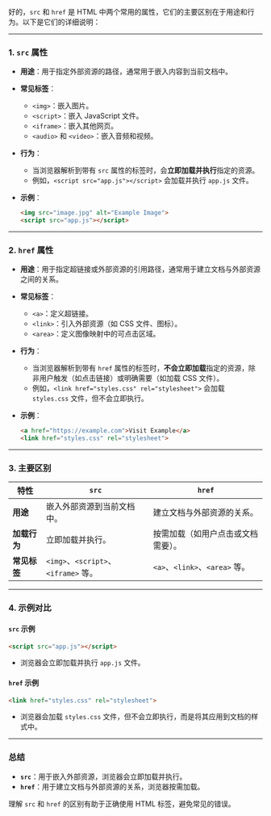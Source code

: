 好的，`src` 和 `href` 是 HTML 中两个常用的属性，它们的主要区别在于用途和行为。以下是它们的详细说明：

---

### **1. `src` 属性**
- **用途**：用于指定外部资源的路径，通常用于嵌入内容到当前文档中。
- **常见标签**：
  - `<img>`：嵌入图片。
  - `<script>`：嵌入 JavaScript 文件。
  - `<iframe>`：嵌入其他网页。
  - `<audio>` 和 `<video>`：嵌入音频和视频。

- **行为**：
  - 当浏览器解析到带有 `src` 属性的标签时，会**立即加载并执行**指定的资源。
  - 例如，`<script src="app.js"></script>` 会加载并执行 `app.js` 文件。

- **示例**：
  ```html
  <img src="image.jpg" alt="Example Image">
  <script src="app.js"></script>
  ```

---

### **2. `href` 属性**
- **用途**：用于指定超链接或外部资源的引用路径，通常用于建立文档与外部资源之间的关系。
- **常见标签**：
  - `<a>`：定义超链接。
  - `<link>`：引入外部资源（如 CSS 文件、图标）。
  - `<area>`：定义图像映射中的可点击区域。

- **行为**：
  - 当浏览器解析到带有 `href` 属性的标签时，**不会立即加载**指定的资源，除非用户触发（如点击链接）或明确需要（如加载 CSS 文件）。
  - 例如，`<link href="styles.css" rel="stylesheet">` 会加载 `styles.css` 文件，但不会立即执行。

- **示例**：
  ```html
  <a href="https://example.com">Visit Example</a>
  <link href="styles.css" rel="stylesheet">
  ```

---

### **3. 主要区别**
| 特性          | `src`                              | `href`                              |
|---------------|------------------------------------|-------------------------------------|
| **用途**      | 嵌入外部资源到当前文档中。         | 建立文档与外部资源的关系。          |
| **加载行为**  | 立即加载并执行。                   | 按需加载（如用户点击或文档需要）。  |
| **常见标签**  | `<img>`、`<script>`、`<iframe>` 等。 | `<a>`、`<link>`、`<area>` 等。      |

---

### **4. 示例对比**
#### **`src` 示例**
```html
<script src="app.js"></script>
```
- 浏览器会立即加载并执行 `app.js` 文件。

#### **`href` 示例**
```html
<link href="styles.css" rel="stylesheet">
```
- 浏览器会加载 `styles.css` 文件，但不会立即执行，而是将其应用到文档的样式中。

---

### **总结**
- **`src`**：用于嵌入外部资源，浏览器会立即加载并执行。
- **`href`**：用于建立文档与外部资源的关系，浏览器按需加载。

理解 `src` 和 `href` 的区别有助于正确使用 HTML 标签，避免常见的错误。